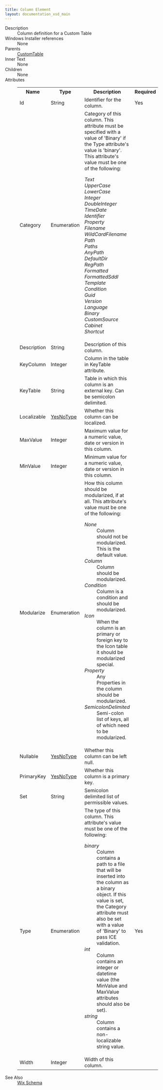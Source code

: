```yaml
---
title: Column Element
layout: documentation_xsd_main
---
```

<dl>
  <dt>Description</dt>
  <dd>Column definition for a Custom Table</dd>
  <dt>Windows Installer references</dt>
  <dd>None</dd>
  <dt>Parents</dt>
  <dd>
    <a href="../customtable/">CustomTable</a>
  </dd>
  <dt>Inner Text</dt>
  <dd>None</dd>
  <dt>Children</dt>
  <dd>None</dd>
  <dt>Attributes</dt>
  <dd>
    <table cellspacing="0" cellpadding="0" class="schema">
      <tr>
        <th width="15%">Name</th>
        <th width="15%">Type</th>
        <th width="65%">Description</th>
        <th width="15%">Required</th>
      </tr>
      <tr>
        <td>Id</td>
        <td>String</td>
        <td>Identifier for the column.</td>
        <td>Yes</td>
      </tr>
      <tr>
        <td>Category</td>
        <td>Enumeration</td>
        <td>                         Category of this column.                         This attribute must be specified with a value of 'Binary' if the Type attribute's value is 'binary'.                       This attribute's value must be one of the following:<dl><dt class="enumerationValue"><dfn>Text</dfn></dt><dd></dd><dt class="enumerationValue"><dfn>UpperCase</dfn></dt><dd></dd><dt class="enumerationValue"><dfn>LowerCase</dfn></dt><dd></dd><dt class="enumerationValue"><dfn>Integer</dfn></dt><dd></dd><dt class="enumerationValue"><dfn>DoubleInteger</dfn></dt><dd></dd><dt class="enumerationValue"><dfn>TimeDate</dfn></dt><dd></dd><dt class="enumerationValue"><dfn>Identifier</dfn></dt><dd></dd><dt class="enumerationValue"><dfn>Property</dfn></dt><dd></dd><dt class="enumerationValue"><dfn>Filename</dfn></dt><dd></dd><dt class="enumerationValue"><dfn>WildCardFilename</dfn></dt><dd></dd><dt class="enumerationValue"><dfn>Path</dfn></dt><dd></dd><dt class="enumerationValue"><dfn>Paths</dfn></dt><dd></dd><dt class="enumerationValue"><dfn>AnyPath</dfn></dt><dd></dd><dt class="enumerationValue"><dfn>DefaultDir</dfn></dt><dd></dd><dt class="enumerationValue"><dfn>RegPath</dfn></dt><dd></dd><dt class="enumerationValue"><dfn>Formatted</dfn></dt><dd></dd><dt class="enumerationValue"><dfn>FormattedSddl</dfn></dt><dd></dd><dt class="enumerationValue"><dfn>Template</dfn></dt><dd></dd><dt class="enumerationValue"><dfn>Condition</dfn></dt><dd></dd><dt class="enumerationValue"><dfn>Guid</dfn></dt><dd></dd><dt class="enumerationValue"><dfn>Version</dfn></dt><dd></dd><dt class="enumerationValue"><dfn>Language</dfn></dt><dd></dd><dt class="enumerationValue"><dfn>Binary</dfn></dt><dd></dd><dt class="enumerationValue"><dfn>CustomSource</dfn></dt><dd></dd><dt class="enumerationValue"><dfn>Cabinet</dfn></dt><dd></dd><dt class="enumerationValue"><dfn>Shortcut</dfn></dt><dd></dd></dl></td>
        <td>&nbsp;</td>
      </tr>
      <tr>
        <td>Description</td>
        <td>String</td>
        <td>Description of this column.</td>
        <td>&nbsp;</td>
      </tr>
      <tr>
        <td>KeyColumn</td>
        <td>Integer</td>
        <td>Column in the table in KeyTable attribute.</td>
        <td>&nbsp;</td>
      </tr>
      <tr>
        <td>KeyTable</td>
        <td>String</td>
        <td>Table in which this column is an external key. Can be semicolon delimited.</td>
        <td>&nbsp;</td>
      </tr>
      <tr>
        <td>Localizable</td>
        <td><a href="../simple_type_yesnotype/">YesNoType</a></td>
        <td>Whether this column can be localized.</td>
        <td>&nbsp;</td>
      </tr>
      <tr>
        <td>MaxValue</td>
        <td>Integer</td>
        <td>Maximum value for a numeric value, date or version in this column.</td>
        <td>&nbsp;</td>
      </tr>
      <tr>
        <td>MinValue</td>
        <td>Integer</td>
        <td>Minimum value for a numeric value, date or version in this column.</td>
        <td>&nbsp;</td>
      </tr>
      <tr>
        <td>Modularize</td>
        <td>Enumeration</td>
        <td>How this column should be modularized, if at all.  This attribute's value must be one of the following:<dl><dt class="enumerationValue"><dfn>None</dfn></dt><dd>                                     Column should not be modularized.  This is the default value.                                 </dd><dt class="enumerationValue"><dfn>Column</dfn></dt><dd>                                     Column should be modularized.                                 </dd><dt class="enumerationValue"><dfn>Condition</dfn></dt><dd>                                     Column is a condition and should be modularized.                                 </dd><dt class="enumerationValue"><dfn>Icon</dfn></dt><dd>                                     When the column is an primary or foreign key to the Icon table it should be modularized special.                                 </dd><dt class="enumerationValue"><dfn>Property</dfn></dt><dd>                                     Any Properties in the column should be modularized.                                 </dd><dt class="enumerationValue"><dfn>SemicolonDelimited</dfn></dt><dd>                                     Semi-colon list of keys, all of which need to be modularized.                                 </dd></dl></td>
        <td>&nbsp;</td>
      </tr>
      <tr>
        <td>Nullable</td>
        <td><a href="../simple_type_yesnotype/">YesNoType</a></td>
        <td>Whether this column can be left null.</td>
        <td>&nbsp;</td>
      </tr>
      <tr>
        <td>PrimaryKey</td>
        <td><a href="../simple_type_yesnotype/">YesNoType</a></td>
        <td>Whether this column is a primary key.</td>
        <td>&nbsp;</td>
      </tr>
      <tr>
        <td>Set</td>
        <td>String</td>
        <td>Semicolon delimited list of permissible values.</td>
        <td>&nbsp;</td>
      </tr>
      <tr>
        <td>Type</td>
        <td>Enumeration</td>
        <td>The type of this column.  This attribute's value must be one of the following:<dl><dt class="enumerationValue"><dfn>binary</dfn></dt><dd>                                     Column contains a path to a file that will be inserted into the column as a binary object.                                     If this value is set, the Category attribute must also be set with a value of 'Binary' to pass ICE validation.                                 </dd><dt class="enumerationValue"><dfn>int</dfn></dt><dd>                                     Column contains an integer or datetime value (the MinValue and MaxValue attributes should also be set).                                 </dd><dt class="enumerationValue"><dfn>string</dfn></dt><dd>                                     Column contains a non-localizable string value.                                 </dd></dl></td>
        <td>Yes</td>
      </tr>
      <tr>
        <td>Width</td>
        <td>Integer</td>
        <td>Width of this column.</td>
        <td>&nbsp;</td>
      </tr>
    </table>
  </dd>
  <dt>See Also</dt>
  <dd>
    <a href="../wix">Wix Schema</a>
  </dd>
</dl>

